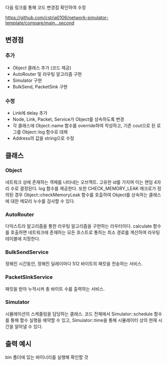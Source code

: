다음 링크를 통해 코드 변경점 확인하여 수정

https://github.com/cstria0106/network-simulator-template/compare/main...second

## 변경점

### 추가

- Object 클래스 추가 (코드 제공)
- AutoRouter 및 라우팅 알고리즘 구현
- Simulator 구현
- BulkSend, PacketSink 구현

### 수정

- Link에 delay 추가
- Node, Link, Packet, Service가 Object를 상속하도록 변경
- 각 클래스에 Object::name 함수를 override하여 작성하고, 기존 cout으로 된 로그를 Object::log 함수로 대체
- Address의 값을 string으로 수정

## 클래스

### Object

네트워크 상에 존재하는 객체를 나타내는 오브젝트. 고유한 id를 가지며 이는 랜덤 4자리 수로 결정된다. log 함수를 제공한다. 또한 CHECK_MEMORY_LEAK 매크로가 정의된 경우 Object::checkMemoryLeak 함수를 호출하여 Object를 상속하는 클래스에 대한 메모리 누수를 검사할 수 있다.

### AutoRouter

다익스트라 알고리즘을 통한 라우팅 알고리즘을 구현하는 라우터이다. calculate 함수를 호출하면 네트워크에 존재하는 모든 호스트로 통하는 최소 경로를 계산하여 라우팅 테이블에 지정한다.

### BulkSendService

정해진 시간동안, 정해진 딜레이마다 512 바이트의 패킷을 전송하는 서비스.

### PacketSinkService

패킷을 받아 누적시켜 총 바이트 수를 출력하는 서비스.

### Simulator

시뮬레이션의 스케줄링을 담당하는 클래스. 코드 전체에서 Simulator::schedule 함수를 통해 함수 실행을 예약할 수 있고, Simulator::time을 통해 시뮬레이터 상의 현재 시간을 알아낼 수 있다.

## 출력 예시

bin 폴더에 있는 바이너리를 실행해 확인할 것
